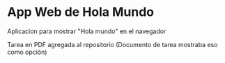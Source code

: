 # App Web de Hola Mundo

Aplicacion para mostrar "Hola mundo" en el navegador

Tarea en PDF agregada al repositorio (Documento de tarea mostraba eso como opción)
